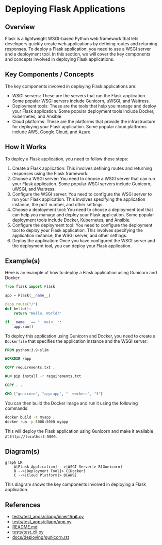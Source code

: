 # Deploying Flask Applications
## Overview
Flask is a lightweight WSGI-based Python web framework that lets developers quickly create web applications by defining routes and returning responses. To deploy a Flask application, you need to use a WSGI server and a deployment tool. In this section, we will cover the key components and concepts involved in deploying Flask applications.

## Key Components / Concepts
The key components involved in deploying Flask applications are:
* WSGI servers: These are the servers that run the Flask application. Some popular WSGI servers include Gunicorn, uWSGI, and Waitress.
* Deployment tools: These are the tools that help you manage and deploy your Flask application. Some popular deployment tools include Docker, Kubernetes, and Ansible.
* Cloud platforms: These are the platforms that provide the infrastructure for deploying your Flask application. Some popular cloud platforms include AWS, Google Cloud, and Azure.

## How it Works
To deploy a Flask application, you need to follow these steps:
1. Create a Flask application: This involves defining routes and returning responses using the Flask framework.
2. Choose a WSGI server: You need to choose a WSGI server that can run your Flask application. Some popular WSGI servers include Gunicorn, uWSGI, and Waitress.
3. Configure the WSGI server: You need to configure the WSGI server to run your Flask application. This involves specifying the application instance, the port number, and other settings.
4. Choose a deployment tool: You need to choose a deployment tool that can help you manage and deploy your Flask application. Some popular deployment tools include Docker, Kubernetes, and Ansible.
5. Configure the deployment tool: You need to configure the deployment tool to deploy your Flask application. This involves specifying the application instance, the WSGI server, and other settings.
6. Deploy the application: Once you have configured the WSGI server and the deployment tool, you can deploy your Flask application.

## Example(s)
Here is an example of how to deploy a Flask application using Gunicorn and Docker:
```python
from flask import Flask

app = Flask(__name__)

@app.route("/")
def hello():
    return "Hello, World!"

if __name__ == "__main__":
    app.run()
```
To deploy this application using Gunicorn and Docker, you need to create a `Dockerfile` that specifies the application instance and the WSGI server:
```dockerfile
FROM python:3.9-slim

WORKDIR /app

COPY requirements.txt .

RUN pip install -r requirements.txt

COPY . .

CMD ["gunicorn", "app:app", "--workers", "3"]
```
You can then build the Docker image and run it using the following commands:
```bash
docker build -t myapp .
docker run -p 5000:5000 myapp
```
This will deploy the Flask application using Gunicorn and make it available at `http://localhost:5000`.

## Diagram(s)
```mermaid
graph LR
    A[Flask Application] -->|WSGI Server|> B[Gunicorn]
    B -->|Deployment Tool|> C[Docker]
    C -->|Cloud Platform|> D[AWS]
```
This diagram shows the key components involved in deploying a Flask application.

## References
* [tests/test_apps/cliapp/inner1/__init__.py](tests/test_apps/cliapp/inner1/__init__.py)
* [tests/test_apps/cliapp/app.py](tests/test_apps/cliapp/app.py)
* [README.md](README.md)
* [tests/test_cli.py](tests/test_cli.py)
* [docs/deploying/gunicorn.rst](docs/deploying/gunicorn.rst)